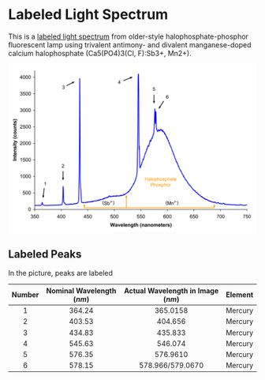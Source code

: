 # Labeled Light Spectrum

This is a [labeled light spectrum](https://en.wikipedia.org/wiki/Fluorescent_lamp#/media/File:Spectrum_of_halophosphate_type_fluorescent_bulb_(f30t12_ww_rs).png) from older-style halophosphate-phosphor fluorescent lamp using trivalent antimony- and divalent manganese-doped calcium halophosphate (Ca5(PO4)3(Cl, F):Sb3+, Mn2+). 

![Image](./labeledSpectrum2.png)

## Labeled Peaks

In the picture, peaks are labeled

| Number | Nominal Wavelength (*nm*) | Actual Wavelength in Image (*nm*) | Element |
| :----: | :-----------------------: | :-------------------------------: | :-----: |
|1|	364.24| 365.0158 | Mercury |
|2|	403.53	|	404.656  | Mercury |
|3|	434.83	|	435.833 | Mercury |
|4|	545.63	|	546.074 | Mercury |
|5	|576.35	|	576.9610 | Mercury |
|6	|578.15	|	578.966/579.0670  | Mercury |
